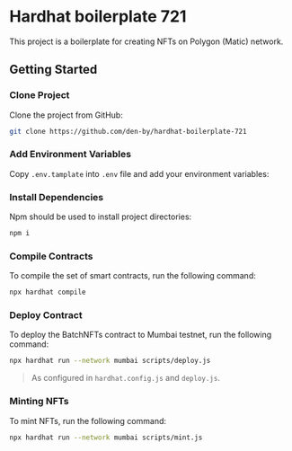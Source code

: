 # Hardhat boilerplate 721

This project is a boilerplate for creating NFTs on Polygon (Matic) network.

## Getting Started

### Clone Project

Clone the project from GitHub:
```bash
git clone https://github.com/den-by/hardhat-boilerplate-721
```

### Add Environment Variables

Copy  `.env.tamplate` into `.env` file and add your environment variables:

### Install Dependencies

Npm should be used to install project directories:

```bash
npm i
```

### Compile Contracts

To compile the set of smart contracts, run the following command:

```bash
npx hardhat compile
```

### Deploy Contract

To deploy the BatchNFTs contract to Mumbai testnet, run the following command:

```bash
npx hardhat run --network mumbai scripts/deploy.js
```

> As configured in `hardhat.config.js` and `deploy.js`.


### Minting NFTs

To mint NFTs, run the following command:

```bash
npx hardhat run --network mumbai scripts/mint.js
```
